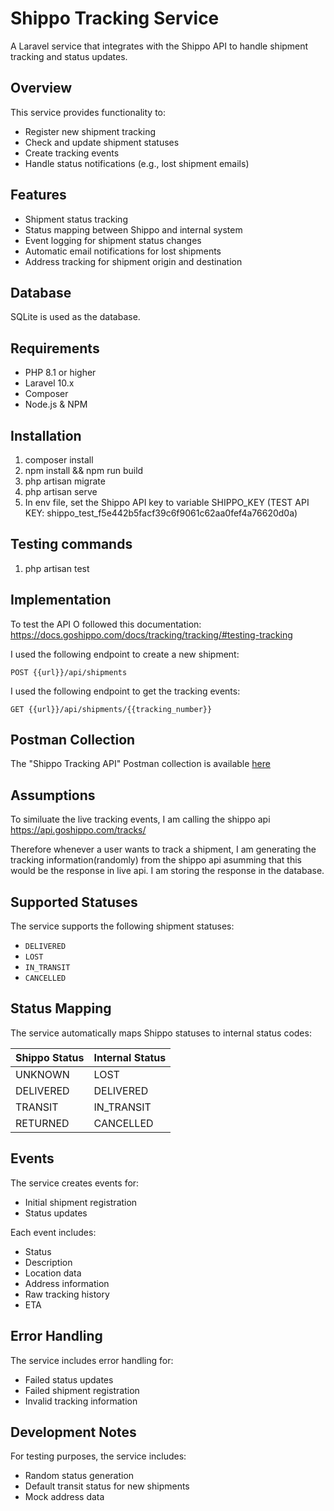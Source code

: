 # Shippo Tracking Service

A Laravel service that integrates with the Shippo API to handle shipment tracking and status updates.

## Overview

This service provides functionality to:

-   Register new shipment tracking
-   Check and update shipment statuses
-   Create tracking events
-   Handle status notifications (e.g., lost shipment emails)

## Features

-   Shipment status tracking
-   Status mapping between Shippo and internal system
-   Event logging for shipment status changes
-   Automatic email notifications for lost shipments
-   Address tracking for shipment origin and destination

## Database

SQLite is used as the database.

## Requirements

-   PHP 8.1 or higher
-   Laravel 10.x
-   Composer
-   Node.js & NPM

## Installation

1. composer install
2. npm install && npm run build
3. php artisan migrate
4. php artisan serve
5. In env file, set the Shippo API key to variable SHIPPO_KEY (TEST API KEY: shippo_test_f5e442b5facf39c6f9061c62aa0fef4a76620d0a)

## Testing commands

1. php artisan test

## Implementation

To test the API O followed this documentation: https://docs.goshippo.com/docs/tracking/tracking/#testing-tracking

I used the following endpoint to create a new shipment:

```
POST {{url}}/api/shipments
```

I used the following endpoint to get the tracking events:

```
GET {{url}}/api/shipments/{{tracking_number}}
```

## Postman Collection

The "Shippo Tracking API" Postman collection is available [here](https://github.com/muhtasimhafiz/shipment-tracker/blob/main/Shippo.postman_collection.json)

## Assumptions

To similuate the live tracking events, I am calling the shippo api https://api.goshippo.com/tracks/

Therefore whenever a user wants to track a shipment, I am generating the tracking information(randomly) from the shippo api asumming that this would be the response in live api. I am storing the response in the database.

## Supported Statuses

The service supports the following shipment statuses:

-   `DELIVERED`
-   `LOST`
-   `IN_TRANSIT`
-   `CANCELLED`

## Status Mapping

The service automatically maps Shippo statuses to internal status codes:

| Shippo Status | Internal Status |
| ------------- | --------------- |
| UNKNOWN       | LOST            |
| DELIVERED     | DELIVERED       |
| TRANSIT       | IN_TRANSIT      |
| RETURNED      | CANCELLED       |

## Events

The service creates events for:

-   Initial shipment registration
-   Status updates

Each event includes:

-   Status
-   Description
-   Location data
-   Address information
-   Raw tracking history
-   ETA

## Error Handling

The service includes error handling for:

-   Failed status updates
-   Failed shipment registration
-   Invalid tracking information

## Development Notes

For testing purposes, the service includes:

-   Random status generation
-   Default transit status for new shipments
-   Mock address data
